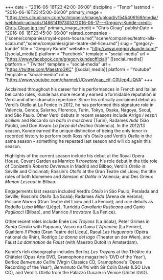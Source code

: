 +++
date = "2016-06-16T23:42:00-06:00"
discipline = "Tenor"
lastmod = "2016-06-16T23:45:00-06:00"
primary_image = "https://res.cloudinary.com/schmopera/image/upload/v1545409169/media/webhook-uploads/1466141973052/2016-06-17---Gregory-Kunde-credit-Chris-Gloag.jpg.jpg"
primary_image_credit = "Chris Gloag"
publishDate = "2016-06-16T23:45:00-06:00"
related_companies = ["scene/companies/royal-opera-house.md","scene/companies/teatro-alla-scala.md","scene/companies/gran-teatre-del-liceu.md"]
slug = "gregory-kunde"
title = "Gregory Kunde"
website = "http://www.gregorykunde.com/"
[[social_media]]
platform = "Facebook"
template = "social-media"
url = "https://www.facebook.com/gregorykundeofficial/"
[[social_media]]
platform = " Twitter"
template = "social-media"
url = "https://twitter.com/MaestroGKC"
[[social_media]]
platform = "Youtube"
template = "social-media"
url = "https://www.youtube.com/channel/UCvwnVoap_cif-C0Uep4UQVA"
+++

Acclaimed throughout his career for his performances in French and Italian bel canto roles, Kunde has more recently earned a formidable reputation in Verdi and other dramatic repertoire. Since his critically acclaimed debut as Verdi’s Otello at La Fenice in 2012, he has performed this signature role in Valencia, Genoa, Salerno, Florence, Turin, Tokyo, Osaka, Nagoya, Seoul, and São Paulo. Other Verdi debuts in recent seasons include Arrigo *I vespri siciliani* and Riccardo *Un ballo in maschera* (Turin), Radames *Aida* (São Paulo), and Don Alvaro *La forza del destino* (Valencia). In the 2012/13 season, Kunde earned the unique distinction of being the only tenor in recorded history to perform both Rossini’s *Otello* and Verdi’s *Otello* in the same season – something he repeated last season and will do again this season.

Highlights of the current season include his debut at the Royal Opera House, Covent Garden as Manrico *Il trovatore*; his role debut in the title role of Donizetti’s *Roberto Devereux* in Madrid and Bilbao; Verdi’s *Otello* in Seville and Cincinnati; Rossini’s *Otello* at the Gran Teatre del Liceu; the title roles of both Idomeneo and *Samson et Dalila* in Valencia; and Des Grieux *Manon Lescaut* in Bilbao.

Engagements last season included Verdi’s *Otello* in São Paulo, Peralada and Seville; Rossini’s *Otello* (La Scala); Radames *Aida* (Arena de Verona); Pollione *Norma* (Gran Teatre del Liceu and La Fenice); and role debuts as Rodolfo *Luisa Miller* (Liège), Turriddu *Cavalleria Rusticana* and Canio *Pagliacci* (Bilbao), and Manrico *Il trovatore* (La Fenice).

Other recent roles include Enée *Les Troyens* (La Scala), Peter Grimes in *Santa Cecilia* with Pappano, Vasco da Gama *L'Africaine* (La Fenice), Gualtiero *Il Pirata* (Gran Teatre del Liceu), Raoul *Les Huguenots* (Opéra national du Rhin), Rodrigo *La donna del lago* (Theater an der Wien), and Faust *La damnation de Faust* (with Maestro Dutoit in Amsterdam).

Kunde’s rich discography includes Berlioz *Les Troyens* at the Théâtre du Châtelet (Opus Arte DVD, Gramophone magazine’s ‘DVD of the Year’), Berlioz *Benvenuto Cellini* (Virgin Classics CD, Gramophone's ‘Opera Recording of the Year’), *Benvenuto Cellini* with Sir Colin Davis (LSO Live CD), and Verdi’s *Otello* from the Palazzo Ducale in Venice (Unitel DVD).
